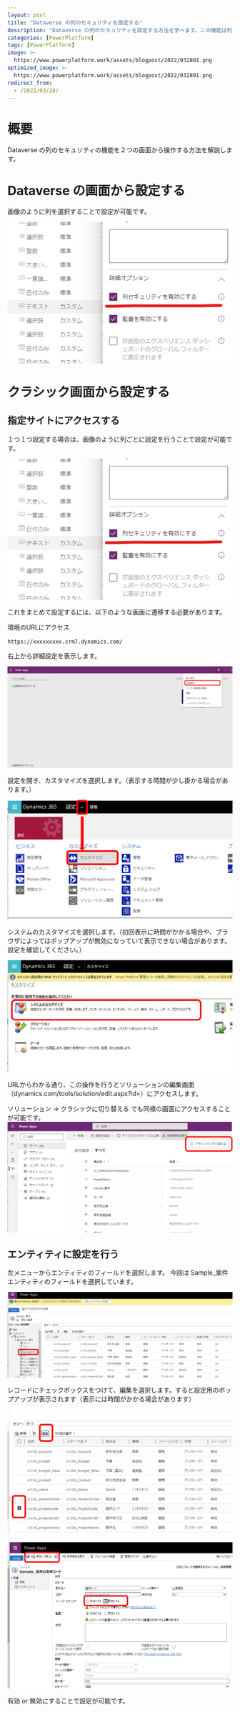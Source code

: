 ```yaml
---
layout: post
title: "Dataverse の列のセキュリティを設定する"
description: "Dataverse の列のセキュリティを設定する方法を学べます。この機能は列ごとに権限を付与したい場合に有効にする必要があります"
categories: [PowerPlatform]
tags: [PowerPlatform]
image: >-
  https://www.powerplatform.work/assets/blogpost/2022/032801.png
optimized_image: >-
  https://www.powerplatform.work/assets/blogpost/2022/032801.png
redirect_from:
  - /2022/03/28/
---
```


#  概要

Dataverse の列のセキュリティの機能を２つの画面から操作する方法を解説します。


# Dataverse の画面から設定する

画像のように列を選択することで設定が可能です。

<img src="/assets/blogpost/2022/032801.png"/><br/>


# クラシック画面から設定する

## 指定サイトにアクセスする

１つ１つ設定する場合は、画像のように列ごとに設定を行うことで設定が可能です。

<img src="/assets/blogpost/2022/032801.png"/><br/>

これをまとめて設定するには、以下のような画面に遷移する必要があります。

環境のURLにアクセス

```
https://xxxxxxxxx.crm7.dynamics.com/

```

右上から詳細設定を表示します。

<img src="/assets/blogpost/2022/032802.png"/><br/>



設定を開き、カスタマイズを選択します。（表示する時間が少し掛かる場合があります。）

<img src="/assets/blogpost/2022/032803.png"/><br/>

システムのカスタマイズを選択します。（初回表示に時間がかかる場合や、ブラウザによってはポップアップが無効になっていて表示できない場合があります。設定を確認してください。）

<img src="/assets/blogpost/2022/032804.png"/><br/>

URLからわかる通り、この操作を行うとソリューションの編集画面（dynamics.com/tools/solution/edit.aspx?id=）にアクセスします。

ソリューション → クラシックに切り替える でも同様の画面にアクセスすることが可能です。
<img src="/assets/blogpost/2022/032805.png"/><br/>

## エンティティに設定を行う

左メニューからエンティティのフィールドを選択します。
今回は Sample_案件エンティティのフィールドを選択しています。

<img src="/assets/blogpost/2022/032806.png"/><br/>

レコードにチェックボックスをつけて、編集を選択します。すると設定用のポップアップが表示されます（表示には時間がかかる場合があります）

<img src="/assets/blogpost/2022/032807.png"/><br/>

<img src="/assets/blogpost/2022/032808.png"/><br/>

有効 or 無効にすることで設定が可能です。
